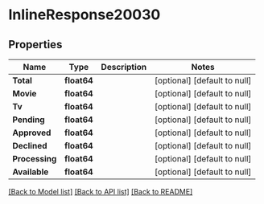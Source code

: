 # InlineResponse20030

## Properties
Name | Type | Description | Notes
------------ | ------------- | ------------- | -------------
**Total** | **float64** |  | [optional] [default to null]
**Movie** | **float64** |  | [optional] [default to null]
**Tv** | **float64** |  | [optional] [default to null]
**Pending** | **float64** |  | [optional] [default to null]
**Approved** | **float64** |  | [optional] [default to null]
**Declined** | **float64** |  | [optional] [default to null]
**Processing** | **float64** |  | [optional] [default to null]
**Available** | **float64** |  | [optional] [default to null]

[[Back to Model list]](../README.md#documentation-for-models) [[Back to API list]](../README.md#documentation-for-api-endpoints) [[Back to README]](../README.md)


